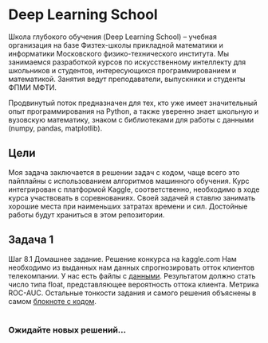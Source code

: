 # Deep Learning School 
Школа глубокого обучения (Deep Learning School) – учебная организация на базе Физтех-школы прикладной математики и информатики Московского физико-технического института. Мы занимаемся разработкой курсов по искусственному интеллекту для школьников и студентов, интересующихся программированием и математикой. Занятия ведут преподаватели, выпускники и студенты ФПМИ МФТИ.

Продвинутый поток предназначен для тех, кто уже имеет значительный опыт программирования на Python, а также уверенно знает школьную и вузовскую математику, знаком с библиотеками для работы с данными (numpy, pandas, matplotlib). 

## Цели
Моя задача заключается в решении задач с кодом, чаще всего это пайплайны с использованием алгоритмов машинного обучения. Курс интегрирован с платформой Kaggle, соответственно, необходимо в ходе курса участвовать в соревнованиях. Своей задачей я ставлю занимать хорошие места при наименьших затратах времени и сил. Достойные работы будут храниться в этом репозитории.

## Задача 1
Шаг 8.1 Домашнее задание. Решение конкурса на kaggle.com
Нам необходимо из выданных нам данных спрогнозировать отток клиентов телекомпании. У нас есть файлы с [данными](https://github.com/bezzonov/dls/tree/main/dls1_data). Результатом должно стать число типа float, представляющее вероятность оттока клиента. Метрика ROC-AUC. Остальные тонкости задания и самого решения объяснены в самом [блокноте с кодом](https://github.com/bezzonov/dls/tree/main/dls1_notebook).
#
### Ожидайте новых решений...
